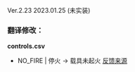 Ver.2.23 2023.01.25 (未实装)
### 翻译修改：

**controls.csv**
  - NO_FIRE | 停火 → 载具未起火 [反馈来源](https://forum.warthunder.com/index.php?/topic/570392---/&do=findComment&comment=9552162)
